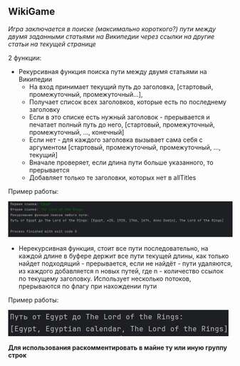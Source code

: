 ## WikiGame

*Игра заключается в поиске (максимально короткого?) пути между
двумя заданными статьями на Википедии через ссылки на другие статьи на текущей странице*

2 функции: 

* Рекурсивная функция поиска пути между двумя статьями на Википедии
  * На вход принимает текущий путь до заголовка, [стартовый, промежуточный, промежуточный...],
  * Получает список всех заголовков, которые есть по последнему заголовку
  * Если в это списке есть нужный заголовок - прерывается и печатает полный путь до него, [стартовый, промежуточный, промежуточный, ..., конечный]
  * Если нет - для каждого заголовка вызывает сама себя с аргументом [стартовый, промежуточный, промежуточный, ..., текущий]
  * Вначале проверяет, если длина пути больше указанного, то прерывается
  * Добавляет только те заголовки, которых нет в allTitles

Пример работы:

![alt text](https://github.com/iiifd2u/WikiGame/blob/master/records/func_not_shortest_egypth_LOTR.JPG)
  
* Нерекурсивная функция, стоит все пути последовательно, на каждой длине в буфере держит все пути текущей длины, как только найдет подходящий - прерывается, 
если не найдёт - пути удаляются, из каждого добавляется n новых путей, где n - количество ссылок по текущему заголовку. 
Использует несколько потоков, прерываются по флагу при нахождении пути

Пример работы:

![alt text](https://github.com/iiifd2u/WikiGame/blob/master/records/func_shortest_egypt_LOTR.JPG)


**Для использования раскомментировать в майне ту или иную группу строк**
